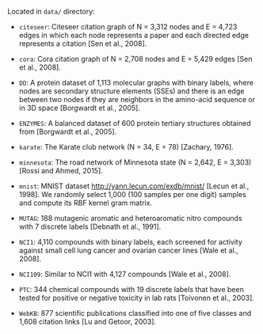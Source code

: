 Located in ```data/``` directory:

* ```citeseer```: Citeseer citation graph of N = 3,312 nodes and E = 4,723 edges in which each node represents a paper and each directed edge represents a citation [Sen et al., 2008].

* ```cora```: Cora citation graph of N = 2,708 nodes and E = 5,429 edges [Sen et al., 2008].

* ```DD```: A protein dataset of 1,113 molecular graphs with binary labels, where nodes are secondary structure elements (SSEs) and there is an edge between two nodes if they are neighbors in the amino-acid sequence or in 3D space [Borgwardt et al., 2005].

* ```ENZYMES```: A balanced dataset of 600 protein tertiary structures obtained from [Borgwardt et al., 2005].

* ```karate```: The Karate club network (N = 34, E = 78) [Zachary, 1976].

* ```minnesota```: The road network of Minnesota state (N = 2,642, E = 3,303) [Rossi and Ahmed, 2015].

* ```mnist```: MNIST dataset http://yann.lecun.com/exdb/mnist/ [Lecun et al., 1998]. We randomly select 1,000 (100 samples per one digit) samples and compute its RBF kernel gram matrix.

* ```MUTAG```: 188 mutagenic aromatic and heteroaromatic nitro compounds with 7 discrete labels [Debnath et al., 1991].

* ```NCI1```: 4,110 compounds with binary labels, each screened for activity against small cell lung cancer and ovarian cancer lines [Wale et al., 2008].

* ```NCI109```: Similar to NCI1 with 4,127 compounds [Wale et al., 2008].

* ```PTC```: 344 chemical compounds with 19 discrete labels that have been tested for positive or negative toxicity in lab rats [Toivonen et al., 2003].

* ```WebKB```: 877 scientific publications classified into one of five classes and 1,608 citation links [Lu and Getoor, 2003].
